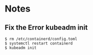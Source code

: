 # Notes

## Fix the Error kubeadm init
```
$ rm /etc/containerd/config.toml
$ systemctl restart containerd
$ kubeadm init
```
